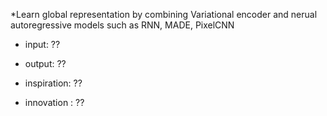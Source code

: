 *Learn global representation by combining Variational encoder and nerual autoregressive models such as RNN, MADE, PixelCNN
* input: ??
* output: ??

* inspiration: ??
* innovation : ??
